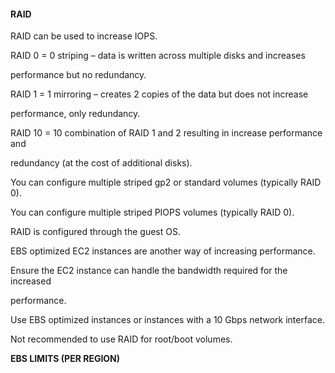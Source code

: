 #### RAID


RAID can be used to increase IOPS.


RAID 0 = 0 striping – data is written across multiple disks and increases

performance but no redundancy.


RAID 1 = 1 mirroring – creates 2 copies of the data but does not increase

performance, only redundancy.


RAID 10 = 10 combination of RAID 1 and 2 resulting in increase performance and

redundancy (at the cost of additional disks).


You can configure multiple striped gp2 or standard volumes (typically RAID 0).


You can configure multiple striped PIOPS volumes (typically RAID 0).


RAID is configured through the guest OS.


EBS optimized EC2 instances are another way of increasing performance.


Ensure the EC2 instance can handle the bandwidth required for the increased

performance.


Use EBS optimized instances or instances with a 10 Gbps network interface.


Not recommended to use RAID for root/boot volumes.


**EBS LIMITS (PER REGION)**

